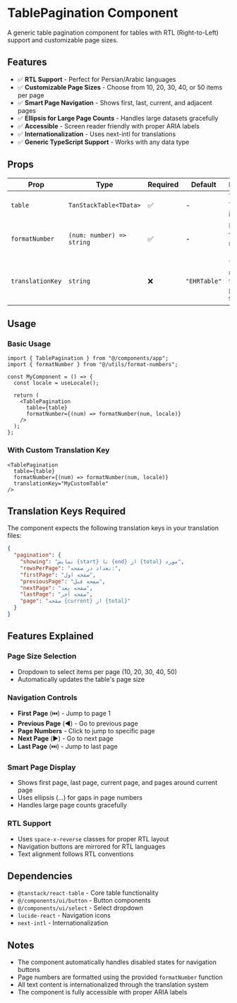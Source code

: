 # TablePagination Component

A generic table pagination component for tables with RTL (Right-to-Left) support and customizable page sizes.

## Features

- ✅ **RTL Support** - Perfect for Persian/Arabic languages
- ✅ **Customizable Page Sizes** - Choose from 10, 20, 30, 40, or 50 items per page
- ✅ **Smart Page Navigation** - Shows first, last, current, and adjacent pages
- ✅ **Ellipsis for Large Page Counts** - Handles large datasets gracefully
- ✅ **Accessible** - Screen reader friendly with proper ARIA labels
- ✅ **Internationalization** - Uses next-intl for translations
- ✅ **Generic TypeScript Support** - Works with any data type

## Props

| Prop | Type | Required | Default | Description |
|------|------|----------|---------|-------------|
| `table` | `TanStackTable<TData>` | ✅ | - | TanStack Table instance |
| `formatNumber` | `(num: number) => string` | ✅ | - | Function to format numbers (for locale) |
| `translationKey` | `string` | ❌ | `"EHRTable"` | Translation namespace for pagination text |

## Usage

### Basic Usage

```tsx
import { TablePagination } from "@/components/app";
import { formatNumber } from "@/utils/format-numbers";

const MyComponent = () => {
  const locale = useLocale();
  
  return (
    <TablePagination
      table={table}
      formatNumber={(num) => formatNumber(num, locale)}
    />
  );
};
```

### With Custom Translation Key

```tsx
<TablePagination
  table={table}
  formatNumber={(num) => formatNumber(num, locale)}
  translationKey="MyCustomTable"
/>
```

## Translation Keys Required

The component expects the following translation keys in your translation files:

```json
{
  "pagination": {
    "showing": "نمایش {start} تا {end} از {total} مورد",
    "rowsPerPage": "تعداد در صفحه:",
    "firstPage": "صفحه اول",
    "previousPage": "صفحه قبل",
    "nextPage": "صفحه بعد",
    "lastPage": "صفحه آخر",
    "page": "صفحه {current} از {total}"
  }
}
```

## Features Explained

### Page Size Selection
- Dropdown to select items per page (10, 20, 30, 40, 50)
- Automatically updates the table's page size

### Navigation Controls
- **First Page** (⏮️) - Jump to page 1
- **Previous Page** (◀️) - Go to previous page
- **Page Numbers** - Click to jump to specific page
- **Next Page** (▶️) - Go to next page
- **Last Page** (⏭️) - Jump to last page

### Smart Page Display
- Shows first page, last page, current page, and pages around current page
- Uses ellipsis (...) for gaps in page numbers
- Handles large page counts gracefully

### RTL Support
- Uses `space-x-reverse` classes for proper RTL layout
- Navigation buttons are mirrored for RTL languages
- Text alignment follows RTL conventions

## Dependencies

- `@tanstack/react-table` - Core table functionality
- `@/components/ui/button` - Button components
- `@/components/ui/select` - Select dropdown
- `lucide-react` - Navigation icons
- `next-intl` - Internationalization

## Notes

- The component automatically handles disabled states for navigation buttons
- Page numbers are formatted using the provided `formatNumber` function
- All text content is internationalized through the translation system
- The component is fully accessible with proper ARIA labels

